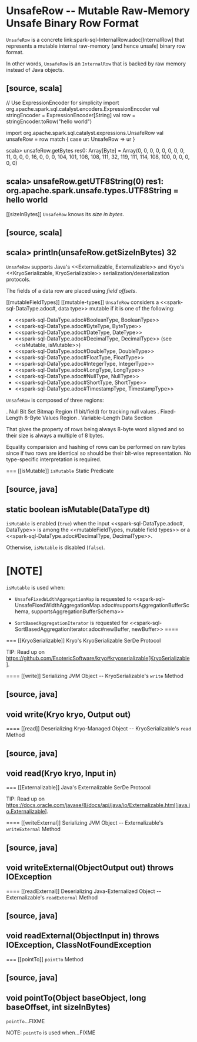# UnsafeRow -- Mutable Raw-Memory Unsafe Binary Row Format

`UnsafeRow` is a concrete link:spark-sql-InternalRow.adoc[InternalRow] that represents a mutable internal raw-memory (and hence unsafe) binary row format.

In other words, `UnsafeRow` is an `InternalRow` that is backed by raw memory instead of Java objects.

[source, scala]
----
// Use ExpressionEncoder for simplicity
import org.apache.spark.sql.catalyst.encoders.ExpressionEncoder
val stringEncoder = ExpressionEncoder[String]
val row = stringEncoder.toRow("hello world")

import org.apache.spark.sql.catalyst.expressions.UnsafeRow
val unsafeRow = row match { case ur: UnsafeRow => ur }

scala> unsafeRow.getBytes
res0: Array[Byte] = Array(0, 0, 0, 0, 0, 0, 0, 0, 11, 0, 0, 0, 16, 0, 0, 0, 104, 101, 108, 108, 111, 32, 119, 111, 114, 108, 100, 0, 0, 0, 0, 0)

scala> unsafeRow.getUTF8String(0)
res1: org.apache.spark.unsafe.types.UTF8String = hello world
----

[[sizeInBytes]]
`UnsafeRow` knows its *size in bytes*.

[source, scala]
----
scala> println(unsafeRow.getSizeInBytes)
32
----

`UnsafeRow` supports Java's <<Externalizable, Externalizable>> and Kryo's <<KryoSerializable, KryoSerializable>> serialization/deserialization protocols.

The fields of a data row are placed using *field offsets*.

[[mutableFieldTypes]]
[[mutable-types]]
`UnsafeRow` considers a <<spark-sql-DataType.adoc#, data type>> mutable if it is one of the following:

* <<spark-sql-DataType.adoc#BooleanType, BooleanType>>
* <<spark-sql-DataType.adoc#ByteType, ByteType>>
* <<spark-sql-DataType.adoc#DateType, DateType>>
* <<spark-sql-DataType.adoc#DecimalType, DecimalType>> (see <<isMutable, isMutable>>)
* <<spark-sql-DataType.adoc#DoubleType, DoubleType>>
* <<spark-sql-DataType.adoc#FloatType, FloatType>>
* <<spark-sql-DataType.adoc#IntegerType, IntegerType>>
* <<spark-sql-DataType.adoc#LongType, LongType>>
* <<spark-sql-DataType.adoc#NullType, NullType>>
* <<spark-sql-DataType.adoc#ShortType, ShortType>>
* <<spark-sql-DataType.adoc#TimestampType, TimestampType>>

`UnsafeRow` is composed of three regions:

. Null Bit Set Bitmap Region (1 bit/field) for tracking null values
. Fixed-Length 8-Byte Values Region
. Variable-Length Data Section

That gives the property of rows being always 8-byte word aligned and so their size is always a multiple of 8 bytes.

Equality comparision and hashing of rows can be performed on raw bytes since if two rows are identical so should be their bit-wise representation. No type-specific interpretation is required.

=== [[isMutable]] `isMutable` Static Predicate

[source, java]
----
static boolean isMutable(DataType dt)
----

`isMutable` is enabled (`true`) when the input <<spark-sql-DataType.adoc#, DataType>> is among the <<mutableFieldTypes, mutable field types>> or a <<spark-sql-DataType.adoc#DecimalType, DecimalType>>.

Otherwise, `isMutable` is disabled (`false`).

[NOTE]
====
`isMutable` is used when:

* `UnsafeFixedWidthAggregationMap` is requested to <<spark-sql-UnsafeFixedWidthAggregationMap.adoc#supportsAggregationBufferSchema, supportsAggregationBufferSchema>>

* `SortBasedAggregationIterator` is requested for <<spark-sql-SortBasedAggregationIterator.adoc#newBuffer, newBuffer>>
====

=== [[KryoSerializable]] Kryo's KryoSerializable SerDe Protocol

TIP: Read up on https://github.com/EsotericSoftware/kryo#kryoserializable[KryoSerializable].

==== [[write]] Serializing JVM Object -- KryoSerializable's `write` Method

[source, java]
----
void write(Kryo kryo, Output out)
----

==== [[read]] Deserializing Kryo-Managed Object -- KryoSerializable's `read` Method

[source, java]
----
void read(Kryo kryo, Input in)
----

=== [[Externalizable]] Java's Externalizable SerDe Protocol

TIP: Read up on https://docs.oracle.com/javase/8/docs/api/java/io/Externalizable.html[java.io.Externalizable].

==== [[writeExternal]] Serializing JVM Object -- Externalizable's `writeExternal` Method

[source, java]
----
void writeExternal(ObjectOutput out)
throws IOException
----

==== [[readExternal]] Deserializing Java-Externalized Object -- Externalizable's `readExternal` Method

[source, java]
----
void readExternal(ObjectInput in)
throws IOException, ClassNotFoundException
----

=== [[pointTo]] `pointTo` Method

[source, java]
----
void pointTo(Object baseObject, long baseOffset, int sizeInBytes)
----

`pointTo`...FIXME

NOTE: `pointTo` is used when...FIXME

